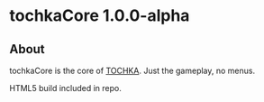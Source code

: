 # tochkaCore 1.0.0-alpha

## About

tochkaCore is the core of [TOCHKA](https://github.com/dstrekelj/tochka). Just the gameplay, no menus.

HTML5 build included in repo.